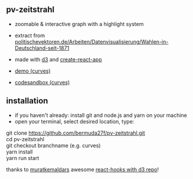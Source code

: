 ## pv-zeitstrahl

- zoomable & interactive graph with a highlight system  
- extract from [politischevektoren.de/Arbeiten/Datenvisualisierung/Wahlen-in-Deutschland-seit-1871](https://politischevektoren.de/Arbeiten/Datenvisualisierung/Wahlen-in-Deutschland-seit-1871)

- made with [d3](https://github.com/d3/d3) and [create-react-app](https://github.com/facebook/create-react-app)  
- [demo (curves)](https://bermuda27f.github.io/pv-zeitstrahl/)
- [codesandbox (curves)](https://codesandbox.io/s/pv-zeitstrahl-ikqxkw)

## installation

- if you haven't already: install git and node.js and yarn on your machine
- open your terminal, select desired location, type: 

git clone https://github.com/bermuda27f/pv-zeitstrahl.git  
cd pv-zeitstrahl  
git checkout branchname (e.g. curves)   
yarn install  
yarn run start  

thanks to [muratkemaldars](https://github.com/muratkemaldar) awesome [react-hooks with d3 repo](https://github.com/muratkemaldar/using-react-hooks-with-d3)!
